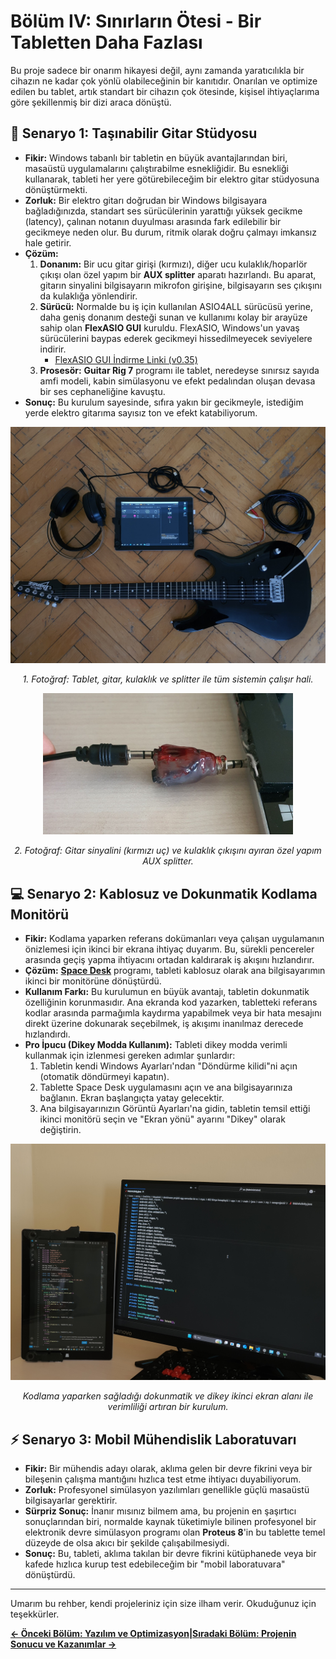 # Bölüm IV: Sınırların Ötesi - Bir Tabletten Daha Fazlası


Bu proje sadece bir onarım hikayesi değil, aynı zamanda yaratıcılıkla bir cihazın ne kadar çok yönlü olabileceğinin bir kanıtıdır. Onarılan ve optimize edilen bu tablet, artık standart bir cihazın çok ötesinde, kişisel ihtiyaçlarıma göre şekillenmiş bir dizi araca dönüştü.

## 🎸 Senaryo 1: Taşınabilir Gitar Stüdyosu

*   **Fikir:** Windows tabanlı bir tabletin en büyük avantajlarından biri, masaüstü uygulamalarını çalıştırabilme esnekliğidir. Bu esnekliği kullanarak, tableti her yere götürebileceğim bir elektro gitar stüdyosuna dönüştürmekti.
*   **Zorluk:** Bir elektro gitarı doğrudan bir Windows bilgisayara bağladığınızda, standart ses sürücülerinin yarattığı yüksek gecikme (latency), çalınan notanın duyulması arasında fark edilebilir bir gecikmeye neden olur. Bu durum, ritmik olarak doğru çalmayı imkansız hale getirir.
*   **Çözüm:**
    1.  **Donanım:** Bir ucu gitar girişi (kırmızı), diğer ucu kulaklık/hoparlör çıkışı olan özel yapım bir **AUX splitter** aparatı hazırlandı. Bu aparat, gitarın sinyalini bilgisayarın mikrofon girişine, bilgisayarın ses çıkışını da kulaklığa yönlendirir.
    2.  **Sürücü:** Normalde bu iş için kullanılan ASIO4ALL sürücüsü yerine, daha geniş donanım desteği sunan ve kullanımı kolay bir arayüze sahip olan **FlexASIO GUI** kuruldu. FlexASIO, Windows'un yavaş sürücülerini baypas ederek gecikmeyi hissedilmeyecek seviyelere indirir.
        *   [FlexASIO GUI İndirme Linki (v0.35)](https://github.com/flipswitchingmonkey/FlexASIO_GUI/releases/download/v0.35/FlexASIO.GUIInstaller_0.35.exe)
    3.  **Prosesör:** **Guitar Rig 7** programı ile tablet, neredeyse sınırsız sayıda amfi modeli, kabin simülasyonu ve efekt pedalından oluşan devasa bir ses cephaneliğine kavuştu.
*   **Sonuç:** Bu kurulum sayesinde, sıfıra yakın bir gecikmeyle, istediğim yerde elektro gitarıma sayısız ton ve efekt katabiliyorum.

<p align="center">
  <img src="../../assets/images/guitar_and_tablet_setup_birdview_photo.jpg" width="750">
</p>
<p align="center">
  <i>1. Fotoğraf: Tablet, gitar, kulaklık ve splitter ile tüm sistemin çalışır hali.</i>
</p>

<p align="center">
  <img src="../../assets/images/aux_splitter_gitar_and_speaker.jpg" width="400">
</p>
<p align="center">
  <i>2. Fotoğraf: Gitar sinyalini (kırmızı uç) ve kulaklık çıkışını ayıran özel yapım AUX splitter.</i>
</p>


## 💻 Senaryo 2: Kablosuz ve Dokunmatik Kodlama Monitörü

*   **Fikir:** Kodlama yaparken referans dokümanları veya çalışan uygulamanın önizlemesi için ikinci bir ekrana ihtiyaç duyarım. Bu, sürekli pencereler arasında geçiş yapma ihtiyacını ortadan kaldırarak iş akışını hızlandırır.
*   **Çözüm:** **[Space Desk](https://www.spacedesk.net/)** programı, tableti kablosuz olarak ana bilgisayarımın ikinci bir monitörüne dönüştürdü.
*   **Kullanım Farkı:** Bu kurulumun en büyük avantajı, tabletin dokunmatik özelliğinin korunmasıdır. Ana ekranda kod yazarken, tabletteki referans kodlar arasında parmağımla kaydırma yapabilmek veya bir hata mesajını direkt üzerine dokunarak seçebilmek, iş akışımı inanılmaz derecede hızlandırdı.
*   **Pro İpucu (Dikey Modda Kullanım):** Tableti dikey modda verimli kullanmak için izlenmesi gereken adımlar şunlardır:
    1.  Tabletin kendi Windows Ayarları'ndan "Döndürme kilidi"ni açın (otomatik döndürmeyi kapatın).
    2.  Tablette Space Desk uygulamasını açın ve ana bilgisayarınıza bağlanın. Ekran başlangıçta yatay gelecektir.
    3.  Ana bilgisayarınızın Görüntü Ayarları'na gidin, tabletin temsil ettiği ikinci monitörü seçin ve "Ekran yönü" ayarını "Dikey" olarak değiştirin.

<p align="center">
  <img src="../../assets/images/tablet_as_a_second_monitor.jpg" width="700">
</p>
<p align="center">
  <i>Kodlama yaparken sağladığı dokunmatik ve dikey ikinci ekran alanı ile verimliliği artıran bir kurulum.</i>
</p>

## ⚡ Senaryo 3: Mobil Mühendislik Laboratuvarı

*   **Fikir:** Bir mühendis adayı olarak, aklıma gelen bir devre fikrini veya bir bileşenin çalışma mantığını hızlıca test etme ihtiyacı duyabiliyorum.
*   **Zorluk:** Profesyonel simülasyon yazılımları genellikle güçlü masaüstü bilgisayarlar gerektirir.
*   **Sürpriz Sonuç:** İnanır mısınız bilmem ama, bu projenin en şaşırtıcı sonuçlarından biri, normalde kaynak tüketimiyle bilinen profesyonel bir elektronik devre simülasyon programı olan **Proteus 8**'in bu tablette temel düzeyde de olsa akıcı bir şekilde çalışabilmesiydi.
*   **Sonuç:** Bu, tableti, aklıma takılan bir devre fikrini kütüphanede veya bir kafede hızlıca kurup test edebileceğim bir "mobil laboratuvara" dönüştürdü.

---
Umarım bu rehber, kendi projeleriniz için size ilham verir. Okuduğunuz için teşekkürler.

 **[← Önceki Bölüm: Yazılım ve Optimizasyon](./3_Yazilim_ve_Optimizasyon.md)|[Sıradaki Bölüm: Projenin Sonucu ve Kazanımlar →](./5_Bu_Proje_Bana_Ne_Katti.md)**
